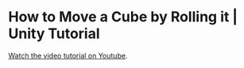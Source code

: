 # How to Move a Cube by Rolling it | Unity Tutorial

[Watch the video tutorial on Youtube](https://youtu.be/m95PBosPABI).